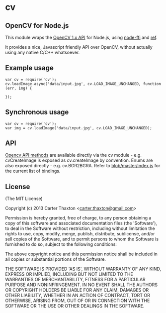 # cv
## OpenCV for Node.js

This module wraps the [OpenCV 1.x API](http://docs.opencv.org/modules/refman.html) for Node.js, using [node-ffi](http://github.com/rbranson/node-ffi) and [ref](http://github.com/TooTallNate/ref).

It provides a nice, Javascript friendly API over OpenCV, without actually using any native C/C++ whatsoever.

## Example usage

    var cv = require('cv');
    cv.loadImage.async('data/input.jpg', cv.LOAD_IMAGE_UNCHANGED, function (err, img) {
      
    });

## Synchronous usage

    var cv = require('cv');  
    var img = cv.loadImage('data/input.jpg', cv.LOAD_IMAGE_UNCHANGED);

## API

[Opencv API methods](http://docs.opencv.org/modules/refman.html) are available directly via the cv module - e.g. cvCreateImage is exposed as cv.createImage by convention. Enums are also exposed directly - e.g. cv.BGR2BGRA. Refer to [blob/master/index.js](index.js) for the current list of bindings.

## License

(The MIT License)

Copyright (c) 2013 Carter Thaxton &lt;carter.thaxton@gmail.com&gt;

Permission is hereby granted, free of charge, to any person obtaining
a copy of this software and associated documentation files (the
'Software'), to deal in the Software without restriction, including
without limitation the rights to use, copy, modify, merge, publish,
distribute, sublicense, and/or sell copies of the Software, and to
permit persons to whom the Software is furnished to do so, subject to
the following conditions:

The above copyright notice and this permission notice shall be
included in all copies or substantial portions of the Software.

THE SOFTWARE IS PROVIDED 'AS IS', WITHOUT WARRANTY OF ANY KIND,
EXPRESS OR IMPLIED, INCLUDING BUT NOT LIMITED TO THE WARRANTIES OF
MERCHANTABILITY, FITNESS FOR A PARTICULAR PURPOSE AND NONINFRINGEMENT.
IN NO EVENT SHALL THE AUTHORS OR COPYRIGHT HOLDERS BE LIABLE FOR ANY
CLAIM, DAMAGES OR OTHER LIABILITY, WHETHER IN AN ACTION OF CONTRACT,
TORT OR OTHERWISE, ARISING FROM, OUT OF OR IN CONNECTION WITH THE
SOFTWARE OR THE USE OR OTHER DEALINGS IN THE SOFTWARE.
